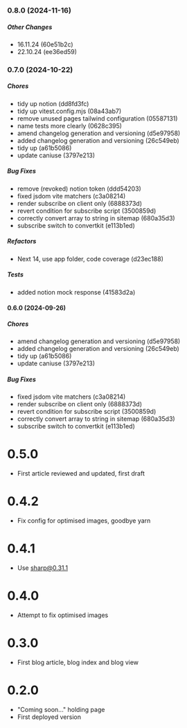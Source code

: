 ### 0.8.0 (2024-11-16)

##### Other Changes

*  16.11.24 (60e51b2c)
*  22.10.24 (ee36ed59)

### 0.7.0 (2024-10-22)

##### Chores

*  tidy up notion (dd8fd3fc)
*  tidy up vitest.config.mjs (08a43ab7)
*  remove unused pages tailwind configuration (05587131)
*  name tests more clearly (0628c395)
*  amend changelog generation and versioning (d5e97958)
*  added changelog generation and versioning (26c549eb)
*  tidy up (a61b5086)
*  update caniuse (3797e213)

##### Bug Fixes

*  remove (revoked) notion token (ddd54203)
*  fixed jsdom vite matchers (c3a08214)
*  render subscribe on client only (6888373d)
*  revert condition for subscribe script (3500859d)
*  correctly convert array to string in sitemap (680a35d3)
*  subscribe switch to convertkit (e113b1ed)

##### Refactors

*  Next 14, use app folder, code coverage (d23ec188)

##### Tests

*  added notion mock response (41583d2a)

#### 0.6.0 (2024-09-26)

##### Chores

- amend changelog generation and versioning (d5e97958)
- added changelog generation and versioning (26c549eb)
- tidy up (a61b5086)
- update caniuse (3797e213)

##### Bug Fixes

- fixed jsdom vite matchers (c3a08214)
- render subscribe on client only (6888373d)
- revert condition for subscribe script (3500859d)
- correctly convert array to string in sitemap (680a35d3)
- subscribe switch to convertkit (e113b1ed)

# 0.5.0

- First article reviewed and updated, first draft

# 0.4.2

- Fix config for optimised images, goodbye yarn

# 0.4.1

- Use sharp@0.31.1

# 0.4.0

- Attempt to fix optimised images

# 0.3.0

- First blog article, blog index and blog view

# 0.2.0

- "Coming soon..." holding page
- First deployed version

